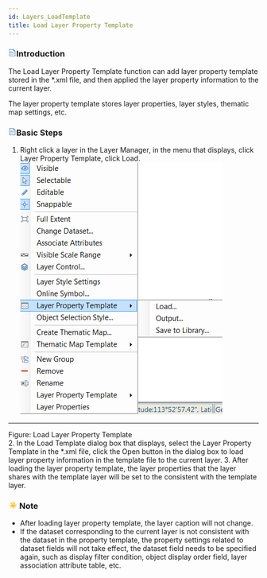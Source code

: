 ```yaml
---
id: Layers_LoadTemplate
title: Load Layer Property Template
---
```

### ![](../../img/read.gif)Introduction

The Load Layer Property Template function can add layer property template stored in the *.xml file, and then applied the layer property information to the current layer.

The layer property template stores layer properties, layer styles, thematic map settings, etc.

### ![](../../img/read.gif)Basic Steps

  1. Right click a layer in the Layer Manager, in the menu that displays, click Layer Property Template, click Load.
![](img-en/LayerTemplate.png)  
---  
Figure: Load Layer Property Template  
  2. In the Load Template dialog box that displays, select the Layer Property Template in the *.xml file, click the Open button in the dialog box to load layer property information in the template file to the current layer.
  3. After loading the layer property template, the layer properties that the layer shares with the template layer will be set to the consistent with the template layer.

### ![](../../img/note.png)Note

  * After loading layer property template, the layer caption will not change.
  * If the dataset corresponding to the current layer is not consistent with the dataset in the property template, the property settings related to dataset fields will not take effect, the dataset field needs to be specified again, such as display filter condition, object display order field, layer association attribute table, etc. 